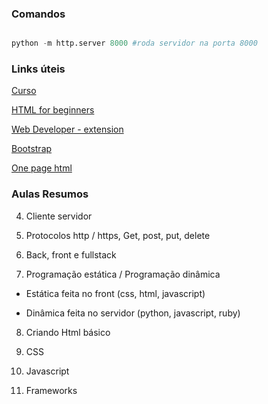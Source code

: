 ### Comandos

```Python

python -m http.server 8000 #roda servidor na porta 8000

```

### Links úteis

[Curso](https://www.udemy.com/course/programacao-web-com-django-framework-do-basico-ao-avancado/)

[HTML for beginners](https://html.com/)

[Web Developer - extension](https://chromewebstore.google.com/detail/web-developer/bfbameneiokkgbdmiekhjnmfkcnldhhm?hl=pt-BR&pli=1)

[Bootstrap](https://getbootstrap.com/)

[One page html](https://onepagelove.com/templates/free-templates)

### Aulas Resumos


04. Cliente servidor

05. Protocolos http / https, Get, post, put, delete

06. Back, front e fullstack

07. Programação estática / Programação dinâmica

* Estática feita no front (css, html, javascript)

* Dinâmica feita no servidor (python, javascript, ruby)

08. Criando Html básico

09. CSS

10. Javascript

11. Frameworks
